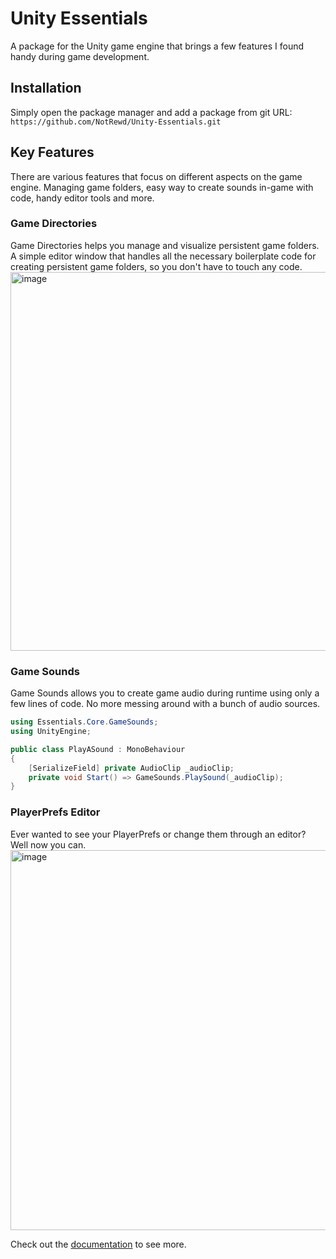 # Unity Essentials
A package for the Unity game engine that brings a few features I found handy during game development.

## Installation
Simply open the package manager and add a package from git URL: ``https://github.com/NotRewd/Unity-Essentials.git``

## Key Features
There are various features that focus on different aspects on the game engine. Managing game folders, easy way to create sounds in-game with code, handy editor tools and more.

### Game Directories
Game Directories helps you manage and visualize persistent game folders.
A simple editor window that handles all the necessary boilerplate code for creating persistent game folders, so you don't have to touch any code.
<img width="606" alt="image" src="https://github.com/NotRewd/Unity-Essentials/assets/48103943/fa82757c-09b3-4a09-955f-e0aceccf1936">

### Game Sounds
<p>Game Sounds allows you to create game audio during runtime using only a few lines of code. No more messing around with a bunch of audio sources.</p>

```cs
using Essentials.Core.GameSounds;
using UnityEngine;

public class PlayASound : MonoBehaviour
{
    [SerializeField] private AudioClip _audioClip;
    private void Start() => GameSounds.PlaySound(_audioClip);
}
```

### PlayerPrefs Editor
Ever wanted to see your PlayerPrefs or change them through an editor? Well now you can.
<img width="608" alt="image" src="https://github.com/NotRewd/Unity-Essentials/assets/48103943/e24d1de9-c434-42aa-a511-414eebc8ace6">

Check out the [documentation](https://github.com/NotRewd/Unity-Essentials/wiki) to see more.
